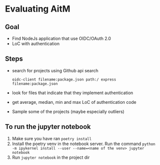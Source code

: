 # Evaluating AitM


## Goal

- Find NodeJs application that use OIDC/OAuth 2.0
- LoC with authentication

## Steps

- search for projects using Github api search

    `oidc-client filename:package.json path:/ express filename:package.json`
- look for files that indicate that they implement authentication

- get average, median, min and max LoC of authentication code

- Sample some of the projects (maybe especially outliers)

## To run the jupyter notebook
1. Make sure you have ran `poetry install`
2. Install the poetry venv in the notebook server. Run the command `python -m ipykernel install --user --name=<name of the venv> jupyter notebook`
3. Run `jupyter notebook` in the project dir
